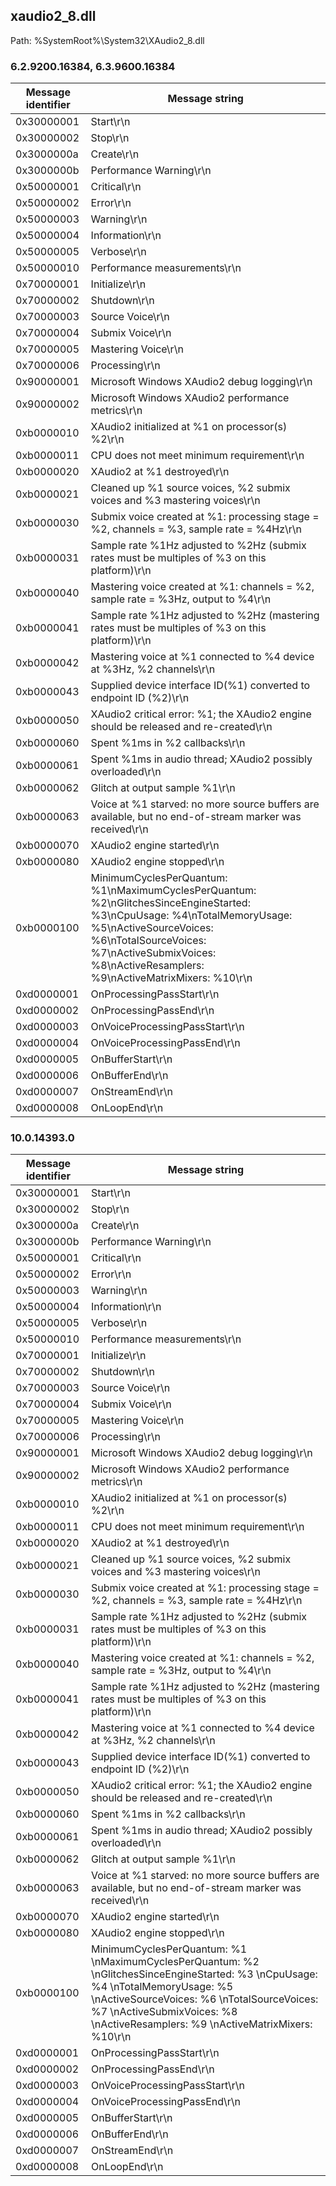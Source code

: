 ## xaudio2_8.dll

Path: %SystemRoot%\System32\XAudio2_8.dll

### 6.2.9200.16384, 6.3.9600.16384

Message identifier | Message string
--- | ---
0x30000001 | Start\r\n
0x30000002 | Stop\r\n
0x3000000a | Create\r\n
0x3000000b | Performance Warning\r\n
0x50000001 | Critical\r\n
0x50000002 | Error\r\n
0x50000003 | Warning\r\n
0x50000004 | Information\r\n
0x50000005 | Verbose\r\n
0x50000010 | Performance measurements\r\n
0x70000001 | Initialize\r\n
0x70000002 | Shutdown\r\n
0x70000003 | Source Voice\r\n
0x70000004 | Submix Voice\r\n
0x70000005 | Mastering Voice\r\n
0x70000006 | Processing\r\n
0x90000001 | Microsoft Windows XAudio2 debug logging\r\n
0x90000002 | Microsoft Windows XAudio2 performance metrics\r\n
0xb0000010 | XAudio2 initialized at %1 on processor(s) %2\r\n
0xb0000011 | CPU does not meet minimum requirement\r\n
0xb0000020 | XAudio2 at %1 destroyed\r\n
0xb0000021 | Cleaned up %1 source voices, %2 submix voices and %3 mastering voices\r\n
0xb0000030 | Submix voice created at %1: processing stage = %2, channels = %3, sample rate = %4Hz\r\n
0xb0000031 | Sample rate %1Hz adjusted to %2Hz (submix rates must be multiples of %3 on this platform)\r\n
0xb0000040 | Mastering voice created at %1: channels = %2, sample rate = %3Hz, output to %4\r\n
0xb0000041 | Sample rate %1Hz adjusted to %2Hz (mastering rates must be multiples of %3 on this platform)\r\n
0xb0000042 | Mastering voice at %1 connected to %4 device at %3Hz, %2 channels\r\n
0xb0000043 | Supplied device interface ID(%1) converted to endpoint ID (%2)\r\n
0xb0000050 | XAudio2 critical error: %1; the XAudio2 engine should be released and re-created\r\n
0xb0000060 | Spent %1ms in %2 callbacks\r\n
0xb0000061 | Spent %1ms in audio thread; XAudio2 possibly overloaded\r\n
0xb0000062 | Glitch at output sample %1\r\n
0xb0000063 | Voice at %1 starved: no more source buffers are available, but no end-of-stream marker was received\r\n
0xb0000070 | XAudio2 engine started\r\n
0xb0000080 | XAudio2 engine stopped\r\n
0xb0000100 | MinimumCyclesPerQuantum: %1\nMaximumCyclesPerQuantum: %2\nGlitchesSinceEngineStarted: %3\nCpuUsage: %4\nTotalMemoryUsage: %5\nActiveSourceVoices: %6\nTotalSourceVoices: %7\nActiveSubmixVoices: %8\nActiveResamplers: %9\nActiveMatrixMixers: %10\r\n
0xd0000001 | OnProcessingPassStart\r\n
0xd0000002 | OnProcessingPassEnd\r\n
0xd0000003 | OnVoiceProcessingPassStart\r\n
0xd0000004 | OnVoiceProcessingPassEnd\r\n
0xd0000005 | OnBufferStart\r\n
0xd0000006 | OnBufferEnd\r\n
0xd0000007 | OnStreamEnd\r\n
0xd0000008 | OnLoopEnd\r\n

### 10.0.14393.0

Message identifier | Message string
--- | ---
0x30000001 | Start\r\n
0x30000002 | Stop\r\n
0x3000000a | Create\r\n
0x3000000b | Performance Warning\r\n
0x50000001 | Critical\r\n
0x50000002 | Error\r\n
0x50000003 | Warning\r\n
0x50000004 | Information\r\n
0x50000005 | Verbose\r\n
0x50000010 | Performance measurements\r\n
0x70000001 | Initialize\r\n
0x70000002 | Shutdown\r\n
0x70000003 | Source Voice\r\n
0x70000004 | Submix Voice\r\n
0x70000005 | Mastering Voice\r\n
0x70000006 | Processing\r\n
0x90000001 | Microsoft Windows XAudio2 debug logging\r\n
0x90000002 | Microsoft Windows XAudio2 performance metrics\r\n
0xb0000010 | XAudio2 initialized at %1 on processor(s) %2\r\n
0xb0000011 | CPU does not meet minimum requirement\r\n
0xb0000020 | XAudio2 at %1 destroyed\r\n
0xb0000021 | Cleaned up %1 source voices, %2 submix voices and %3 mastering voices\r\n
0xb0000030 | Submix voice created at %1: processing stage = %2, channels = %3, sample rate = %4Hz\r\n
0xb0000031 | Sample rate %1Hz adjusted to %2Hz (submix rates must be multiples of %3 on this platform)\r\n
0xb0000040 | Mastering voice created at %1: channels = %2, sample rate = %3Hz, output to %4\r\n
0xb0000041 | Sample rate %1Hz adjusted to %2Hz (mastering rates must be multiples of %3 on this platform)\r\n
0xb0000042 | Mastering voice at %1 connected to %4 device at %3Hz, %2 channels\r\n
0xb0000043 | Supplied device interface ID(%1) converted to endpoint ID (%2)\r\n
0xb0000050 | XAudio2 critical error: %1; the XAudio2 engine should be released and re-created\r\n
0xb0000060 | Spent %1ms in %2 callbacks\r\n
0xb0000061 | Spent %1ms in audio thread; XAudio2 possibly overloaded\r\n
0xb0000062 | Glitch at output sample %1\r\n
0xb0000063 | Voice at %1 starved: no more source buffers are available, but no end-of-stream marker was received\r\n
0xb0000070 | XAudio2 engine started\r\n
0xb0000080 | XAudio2 engine stopped\r\n
0xb0000100 | MinimumCyclesPerQuantum: %1 \nMaximumCyclesPerQuantum: %2 \nGlitchesSinceEngineStarted: %3 \nCpuUsage: %4 \nTotalMemoryUsage: %5 \nActiveSourceVoices: %6 \nTotalSourceVoices: %7 \nActiveSubmixVoices: %8 \nActiveResamplers: %9 \nActiveMatrixMixers: %10\r\n
0xd0000001 | OnProcessingPassStart\r\n
0xd0000002 | OnProcessingPassEnd\r\n
0xd0000003 | OnVoiceProcessingPassStart\r\n
0xd0000004 | OnVoiceProcessingPassEnd\r\n
0xd0000005 | OnBufferStart\r\n
0xd0000006 | OnBufferEnd\r\n
0xd0000007 | OnStreamEnd\r\n
0xd0000008 | OnLoopEnd\r\n

